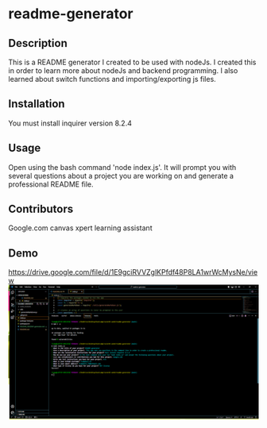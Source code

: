 # readme-generator

## Description
This is a README generator I created to be used with nodeJs. I created this in order to learn more about nodeJs and backend programming. I also learned about switch functions and importing/exporting js files.

## Installation 
You must install inquirer version 8.2.4

## Usage
Open using the bash command 'node index.js'. It will prompt you with several questions about a project you are working on and generate a professional README file.

## Contributors
Google.com 
canvas xpert learning assistant

## Demo
https://drive.google.com/file/d/1E9gciRVVZglKPfdf48P8LA1wrWcMysNe/view
![Alt text](./screenshot.png)